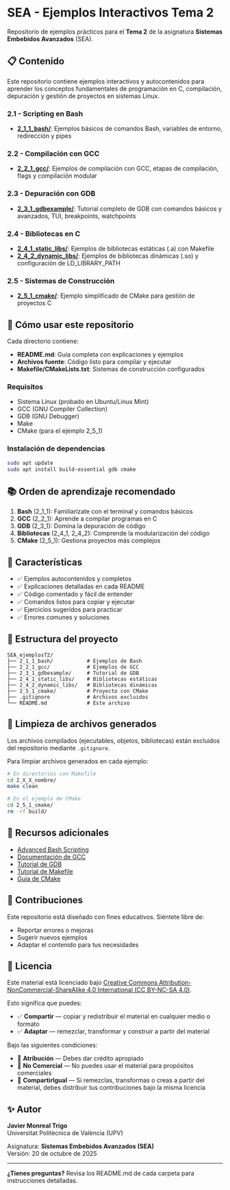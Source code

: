 # SEA - Ejemplos Interactivos Tema 2

Repositorio de ejemplos prácticos para el **Tema 2** de la asignatura **Sistemas Embebidos Avanzados** (SEA).

## 📋 Contenido

Este repositorio contiene ejemplos interactivos y autocontenidos para aprender los conceptos fundamentales de programación en C, compilación, depuración y gestión de proyectos en sistemas Linux.

### 2.1 - Scripting en Bash

- **[2_1_1_bash/](2_1_1_bash/)**: Ejemplos básicos de comandos Bash, variables de entorno, redirección y pipes

### 2.2 - Compilación con GCC

- **[2_2_1_gcc/](2_2_1_gcc/)**: Ejemplos de compilación con GCC, etapas de compilación, flags y compilación modular

### 2.3 - Depuración con GDB

- **[2_3_1_gdbexample/](2_3_1_gdbexample/)**: Tutorial completo de GDB con comandos básicos y avanzados, TUI, breakpoints, watchpoints

### 2.4 - Bibliotecas en C

- **[2_4_1_static_libs/](2_4_1_static_libs/)**: Ejemplos de bibliotecas estáticas (.a) con Makefile
- **[2_4_2_dynamic_libs/](2_4_2_dynamic_libs/)**: Ejemplos de bibliotecas dinámicas (.so) y configuración de LD_LIBRARY_PATH

### 2.5 - Sistemas de Construcción

- **[2_5_1_cmake/](2_5_1_cmake/)**: Ejemplo simplificado de CMake para gestión de proyectos C

## 🚀 Cómo usar este repositorio

Cada directorio contiene:

- **README.md**: Guía completa con explicaciones y ejemplos
- **Archivos fuente**: Código listo para compilar y ejecutar
- **Makefile/CMakeLists.txt**: Sistemas de construcción configurados

### Requisitos

- Sistema Linux (probado en Ubuntu/Linux Mint)
- GCC (GNU Compiler Collection)
- GDB (GNU Debugger)
- Make
- CMake (para el ejemplo 2_5_1)

### Instalación de dependencias

```bash
sudo apt update
sudo apt install build-essential gdb cmake
```

## 📚 Orden de aprendizaje recomendado

1. **Bash** (2_1_1): Familiarízate con el terminal y comandos básicos
2. **GCC** (2_2_1): Aprende a compilar programas en C
3. **GDB** (2_3_1): Domina la depuración de código
4. **Bibliotecas** (2_4_1, 2_4_2): Comprende la modularización del código
5. **CMake** (2_5_1): Gestiona proyectos más complejos

## 🎯 Características

- ✅ Ejemplos autocontenidos y completos
- ✅ Explicaciones detalladas en cada README
- ✅ Código comentado y fácil de entender
- ✅ Comandos listos para copiar y ejecutar
- ✅ Ejercicios sugeridos para practicar
- ✅ Errores comunes y soluciones

## 🔧 Estructura del proyecto

```text
SEA_ejemplosT2/
├── 2_1_1_bash/           # Ejemplos de Bash
├── 2_2_1_gcc/            # Ejemplos de GCC
├── 2_3_1_gdbexample/     # Tutorial de GDB
├── 2_4_1_static_libs/    # Bibliotecas estáticas
├── 2_4_2_dynamic_libs/   # Bibliotecas dinámicas
├── 2_5_1_cmake/          # Proyecto con CMake
├── .gitignore            # Archivos excluidos
└── README.md             # Este archivo
```

## 🧹 Limpieza de archivos generados

Los archivos compilados (ejecutables, objetos, bibliotecas) están excluidos del repositorio mediante `.gitignore`.

Para limpiar archivos generados en cada ejemplo:

```bash
# En directorios con Makefile
cd 2_X_X_nombre/
make clean

# En el ejemplo de CMake
cd 2_5_1_cmake/
rm -rf build/
```

## 📖 Recursos adicionales

- [Advanced Bash Scripting](https://tldp.org/LDP/abs/html/)
- [Documentación de GCC](https://gcc.gnu.org/onlinedocs/)
- [Tutorial de GDB](https://www.gnu.org/software/gdb/documentation/)
- [Tutorial de Makefile](https://makefiletutorial.com/)
- [Guía de CMake](https://cmake.org/cmake/help/latest/guide/tutorial/)

## 👥 Contribuciones

Este repositorio está diseñado con fines educativos. Siéntete libre de:

- Reportar errores o mejoras
- Sugerir nuevos ejemplos
- Adaptar el contenido para tus necesidades

## 📝 Licencia

Este material está licenciado bajo [Creative Commons Attribution-NonCommercial-ShareAlike 4.0 International (CC BY-NC-SA 4.0)](https://creativecommons.org/licenses/by-nc-sa/4.0/).

Esto significa que puedes:

- ✅ **Compartir** — copiar y redistribuir el material en cualquier medio o formato
- ✅ **Adaptar** — remezclar, transformar y construir a partir del material

Bajo las siguientes condiciones:

- 👤 **Atribución** — Debes dar crédito apropiado
- 🚫 **No Comercial** — No puedes usar el material para propósitos comerciales
- 🔄 **CompartirIgual** — Si remezclas, transformas o creas a partir del material, debes distribuir tus contribuciones bajo la misma licencia

## ✨ Autor

**Javier Monreal Trigo**  
Universitat Politècnica de València (UPV)

Asignatura: **Sistemas Embebidos Avanzados (SEA)**  
Versión: 20 de octubre de 2025

---

**¿Tienes preguntas?** Revisa los README.md de cada carpeta para instrucciones detalladas.
